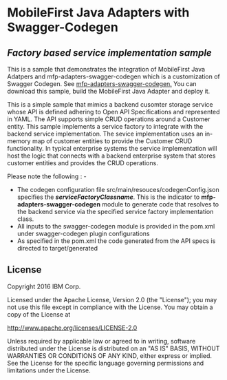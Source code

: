 # MobileFirst Java Adapters with Swagger-Codegen 
## _Factory based service implementation sample_
This is a sample that demonstrates the integration of MobileFirst Java Adatpers and mfp-adapters-swagger-codegen 
which is a customization of Swagger Codegen.   See [mfp-adapters-swagger-codegen.](https://github.com/mfpdev/mfp-advanced-adapters-samples/tree/development/mfp-adapters-swagger-codegen)
You can download this sample, build the MobileFirst Java Adapter and deploy it.

This is a simple sample that mimics a backend cusomter storage service whose API is defined adhering to Open API 
Specifications and represented in YAML.  The API supports simple CRUD operations around a Customer entity.  This 
sample implements a service factory to integrate with the backend service implementation.  The sevice implementation 
uses an in-memory map of customer entities to provide the Customer CRUD functionality.  In typical enterprise systems 
the service implementation will host the logic that connects with a backend enterprise system that stores customer 
entities and provides the CRUD operations.

Please note the following : -
* The codegen configuration file src/main/resouces/codegenConfig.json specifies the **_serviceFactoryClassname_**.  This is 
the indicator to **mfp-adapters-swagger-codegen** module to generate code that resolves to the backend service via the 
specified service factory implementation class.
* All inputs to the swagger-codegen module is provided in the pom.xml under swagger-codegen plugin configurations
* As specified in the pom.xml the code generated from the API specs is directed to target/generated

## License
Copyright 2016 IBM Corp.

Licensed under the Apache License, Version 2.0 (the "License");
you may not use this file except in compliance with the License.
You may obtain a copy of the License at

http://www.apache.org/licenses/LICENSE-2.0

Unless required by applicable law or agreed to in writing, software
distributed under the License is distributed on an "AS IS" BASIS,
WITHOUT WARRANTIES OR CONDITIONS OF ANY KIND, either express or implied.
See the License for the specific language governing permissions and
limitations under the License.

